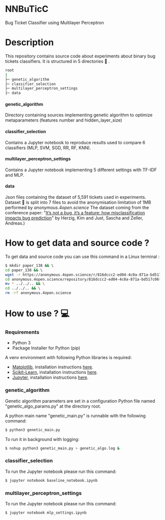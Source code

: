 # NNBuTicC
Bug Ticket Classifier using Multilayer Perceptron 

# Description
This repository contains source code about experiments about binary bug tickets classifiers.
It is structured in 5 directories :file_folder: .

```bash
root
|
├─ genetic_algorithm 
├─ classifier_selection 
├─ multilayer_perceptron_settings
├─ data
```


#### genetic_algorithm 
Directory containing sources implementing genetic algorithm to optimize metaparameters (features 
number and hidden_layer_size)

#### classifier_selection 
Contains a Jupyter notebook to reproduce results used to compare 6 classifiers (MLP, SVM, SGD, RR, RF, KNN).

####  multilayer_perceptron_settings
Contains a Jupyter notebook implementing 5 different settings with TF-IDF and MLP.

#### data
Json files containing the dataset of 5,591 tickets used in experiments. 
Dataset :scroll: is split into 7 files to avoid the anonymisation limitation of 1MB performed by _anonymous.4open.science_
The dataset coming from the conference paper: 
"[It’s not a bug, it’s a feature: how misclassification impacts bug prediction](https://www.microsoft.com/en-us/research/wp-content/uploads/2013/05/icse2013-bugclassify.pdf)" 
by Herzig, Kim and Just, Sascha and Zeller, Andreas.)

# How to get data and source code ? 

To get data and source code you can use this command in a Linux terminal : 
```bash
$ mkdir paper_138 && \ 
cd paper_138 && \ 
wget -r https://anonymous.4open.science/r/816dccc2-ed04-4c0a-871a-bd517c06fa5a/ && \ 
cd anonymous.4open.science/repository/816dccc2-ed04-4c0a-871a-bd517c06fa5a/ && \
mv * ../../.. && \
cd ../../.. && \
rm -rf anonymous.4open.science
```

# How to use ? :computer:

### Requirements 
* Python 3
* Package Installer for Python (pip)


A venv environment with following Python libraries is required:
* [Matplotlib](https://matplotlib.org), installation instructions 
[here](https://matplotlib.org/3.3.2/users/installing.html#).
* [Scikit-Learn](https://scikit-learn.org/), installation instructions 
[here](https://scikit-learn.org/stable/install.html#installation-instructions).
* [Jupyter](https://jupyter.org), installation instructions 
[here](https://jupyter.org/install).

### genetic_algorithm
Genetic algorithm parameters are set in a configuration Python file named "genetic_algo_params.py" at the directory root.

A python main name "genetic_main.py" is runnable with the following command:
```bash
$ python3 genetic_main.py
```

To run it in background with logging:
```bash
$ nohup python3 genetic_main.py > genetic_algo.log &
```

### classifier_selection
To run the Jupyter notebook please run this command:
```bash
$ jupyter notebook baseline_notebook.ipynb
```

###  multilayer_perceptron_settings
To run the Jupyter notebook please run this command:

```bash
$ jupyter notebook mlp_settings.ipynb
```